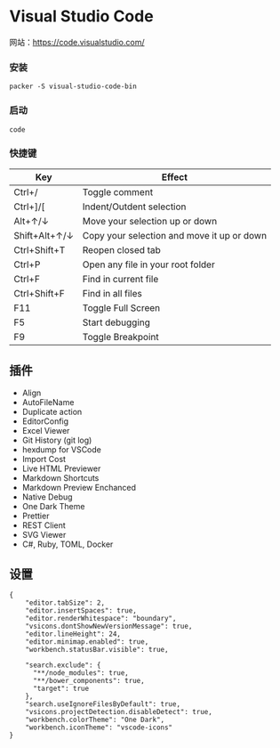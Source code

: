 # Visual Studio Code

网站：https://code.visualstudio.com/

### 安装
```
packer -S visual-studio-code-bin
```

### 启动
```
code
```

### 快捷键
Key     |   Effect
--------|---------------
Ctrl+/  | Toggle comment
Ctrl+]/[|	Indent/Outdent selection
Alt+↑/↓ | Move your selection up or down
Shift+Alt+↑/↓ |	Copy your selection and move it up or down
Ctrl+Shift+T | Reopen closed tab
Ctrl+P | Open any file in your root folder
Ctrl+F | Find in current file
Ctrl+Shift+F | Find in all files
F11 | Toggle Full Screen
F5 | Start debugging
F9 | Toggle Breakpoint

## 插件
- Align
- AutoFileName
- Duplicate action
- EditorConfig
- Excel Viewer
- Git History (git log)
- hexdump for VSCode
- Import Cost
- Live HTML Previewer
- Markdown Shortcuts
- Markdown Preview Enchanced
- Native Debug
- One Dark Theme
- Prettier
- REST Client
- SVG Viewer
- C#, Ruby, TOML, Docker

## 设置
```
{
    "editor.tabSize": 2,
    "editor.insertSpaces": true,
    "editor.renderWhitespace": "boundary",
    "vsicons.dontShowNewVersionMessage": true,
    "editor.lineHeight": 24,
    "editor.minimap.enabled": true,
    "workbench.statusBar.visible": true,

    "search.exclude": {
      "**/node_modules": true,
      "**/bower_components": true,
      "target": true
    },
    "search.useIgnoreFilesByDefault": true,
    "vsicons.projectDetection.disableDetect": true,
    "workbench.colorTheme": "One Dark",
    "workbench.iconTheme": "vscode-icons"
}
```
